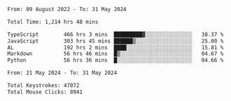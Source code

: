 <!--START_SECTION:waka-->

```txt
From: 09 August 2022 - To: 31 May 2024

Total Time: 1,214 hrs 48 mins

TypeScript        466 hrs 3 mins  █████████▓░░░░░░░░░░░░░░░   38.37 %
JavaScript        303 hrs 45 mins ██████▒░░░░░░░░░░░░░░░░░░   25.00 %
AL                192 hrs 2 mins  ████░░░░░░░░░░░░░░░░░░░░░   15.81 %
Markdown          56 hrs 46 mins  █▒░░░░░░░░░░░░░░░░░░░░░░░   04.67 %
Python            56 hrs 36 mins  █░░░░░░░░░░░░░░░░░░░░░░░░   04.66 %
```

<!--END_SECTION:waka-->
<!--END_SECTION:activity-->
<!--END_SECTION:activity-->
<!--END_SECTION:activity-->
<!--END_SECTION:activity-->
<!--END_SECTION:activity-->
<!--END_SECTION:activity-->
<!--END_SECTION:activity-->
<!--END_SECTION:activity-->
<!--END_SECTION:activity-->
<!--START_SECTION:activity-->
<!--START_SECTION:activity-->

```txt
From: 21 May 2024 - To: 31 May 2024

Total Keystrokes: 47072
Total Mouse Clicks: 8941
```

<!--END_SECTION:activity-->
<!--END_SECTION:activity-->

